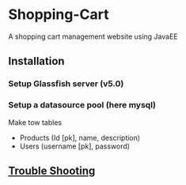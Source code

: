 # Shopping-Cart
A shopping cart management website using JavaEE

## Installation
### Setup Glassfish server (v5.0)
### Setup a datasource pool (here mysql)
Make tow tables
* Products (Id [pk], name, description)
* Users (username [pk], password)
## [Trouble Shooting](../troubleshooting.md)
